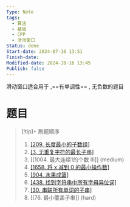 ```yaml
---
Type: Note
tags:
  - 算法
  - 基础
  - CPP
  - 滑动窗口
Status: done
Start-date: 2024-07-16 13:51
Finish-date: 
Modified-date: 2024-10-16 13:45
Publish: false
---
```


滑动窗口适合用于 ,==有单调性== ,  无负数的题目

# 题目
> [!tip]+ 刷题顺序
> 1. [[209. 长度最小的子数组]](medium)
> 2. [[3. 无重复字符的最长子串]](medium)
> 3. [[1004. 最大连续1的个数 III]] (medium)
> 4. [[1658. 将 x 减到 0 的最小操作数]](medium)
> 5. [[904. 水果成篮]](medium)
> 6. [[438. 找到字符串中所有字母异位词]](medium)
> 7. [[30. 串联所有单词的子串]](hard)
> 8. [[76. 最小覆盖子串]] (hard)


